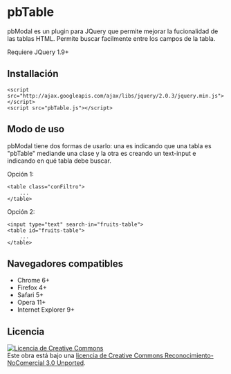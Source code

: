 pbTable
===========================

pbModal es un plugin para JQuery que permite mejorar la fucionalidad de las tablas HTML. Permite buscar facilmente entre los campos de la tabla.

Requiere JQuery 1.9+

## Installación

	<script src="http://ajax.googleapis.com/ajax/libs/jquery/2.0.3/jquery.min.js"></script>
	<script src="pbTable.js"></script>


## Modo de uso
pbModal tiene dos formas de usarlo: una es indicando que una tabla es "pbTable" mediande una clase y la otra es creando un text-input e indicando en qué tabla debe buscar.

Opción 1:

	<table class="conFiltro">
		...
	</table>

Opción 2:

	<input type="text" search-in="fruits-table">
	<table id="fruits-table">
		...
	</table>

## Navegadores compatibles
* Chrome 6+
* Firefox 4+
* Safari 5+
* Opera 11+
* Internet Explorer 9+

## Licencia
<a rel="license" href="http://creativecommons.org/licenses/by-nc/3.0/deed.es_ES"><img alt="Licencia de Creative Commons" style="border-width:0" src="http://i.creativecommons.org/l/by-nc/3.0/80x15.png" /></a><br />Este obra está bajo una <a rel="license" href="http://creativecommons.org/licenses/by-nc/3.0/deed.es_ES">licencia de Creative Commons Reconocimiento-NoComercial 3.0 Unported</a>.
